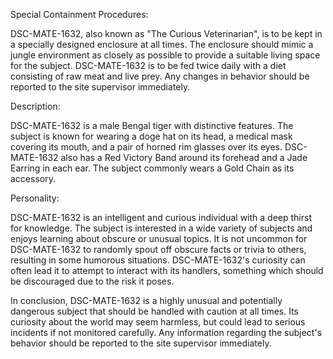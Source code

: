 Special Containment Procedures:

DSC-MATE-1632, also known as "The Curious Veterinarian", is to be kept in a specially designed enclosure at all times. The enclosure should mimic a jungle environment as closely as possible to provide a suitable living space for the subject. DSC-MATE-1632 is to be fed twice daily with a diet consisting of raw meat and live prey. Any changes in behavior should be reported to the site supervisor immediately.

Description:

DSC-MATE-1632 is a male Bengal tiger with distinctive features. The subject is known for wearing a doge hat on its head, a medical mask covering its mouth, and a pair of horned rim glasses over its eyes. DSC-MATE-1632 also has a Red Victory Band around its forehead and a Jade Earring in each ear. The subject commonly wears a Gold Chain as its accessory.

Personality:

DSC-MATE-1632 is an intelligent and curious individual with a deep thirst for knowledge. The subject is interested in a wide variety of subjects and enjoys learning about obscure or unusual topics. It is not uncommon for DSC-MATE-1632 to randomly spout off obscure facts or trivia to others, resulting in some humorous situations. DSC-MATE-1632's curiosity can often lead it to attempt to interact with its handlers, something which should be discouraged due to the risk it poses.

In conclusion, DSC-MATE-1632 is a highly unusual and potentially dangerous subject that should be handled with caution at all times. Its curiosity about the world may seem harmless, but could lead to serious incidents if not monitored carefully. Any information regarding the subject's behavior should be reported to the site supervisor immediately.
